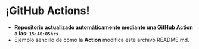 # ¡GitHub Actions!
* **Repositorio actualizado automáticamente mediante una GitHub Action a las: `15:40:05hrs.`**
* Ejemplo sencillo de cómo la **Action** modifica este archivo README.md.
